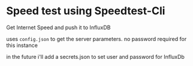 # Speed test using Speedtest-Cli
Get Internet Speed and push it to InfluxDB

uses ```config.json``` to get the server parameters. no password required for this instance

in the future i'll add a secrets.json to set user and password for InfluxDb
